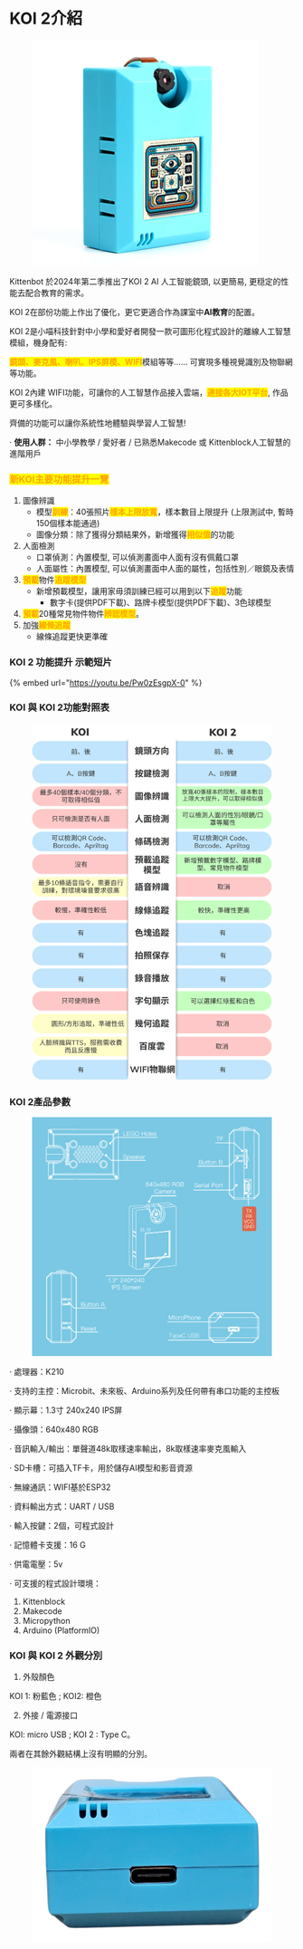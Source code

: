 # KOI 2介紹

<figure><img src="../../.gitbook/assets/bc3feb6b9975f486daa495d866a219fe.png" alt=""><figcaption></figcaption></figure>

Kittenbot 於2024年第二季推出了KOI 2 AI 人工智能鏡頭, 以更簡易, 更穏定的性能去配合教育的需求。

KOI 2在部份功能上作出了優化，更它更適合作為課室中**AI教育**的配置。



KOI 2是小喵科技針對中小學和愛好者開發一款可圖形化程式設計的離線人工智慧模組，機身配有:

<mark style="color:orange;">**鏡頭、麥克風、喇叭、IPS屏模、WIFI**</mark>模組等等…… 可實現多種視覺識別及物聯網等功能。



KOI 2內建 WIFI功能，可讓你的人工智慧作品接入雲端，<mark style="color:orange;">**連接各大IOT平台**</mark>, 作品更可多樣化。

齊備的功能可以讓你系統性地體驗與學習人工智慧!

· **使用人群：** 中小學教學 / 愛好者 / 已熟悉Makecode 或 Kittenblock人工智慧的進階用戶

### <mark style="color:orange;">新KOI主要功能提升一覽</mark>

1. 圖像辨識
   * 模型<mark style="color:orange;">**訓練**</mark>：40張照片<mark style="color:orange;">**樣本上限放寬**</mark>，樣本數目上限提升 (上限測試中, 暫時150個樣本能通過)
   * 圖像分類：除了獲得分類結果外，新增獲得<mark style="color:orange;">**相似值**</mark>的功能
2. 人面檢測
   * 口罩偵測：內置模型,  可以偵測畫面中人面有沒有佩戴口罩
   * 人面屬性：內置模型, 可以偵測畫面中人面的屬性，包括性別／眼鏡及表情
3. <mark style="color:orange;">**預載**</mark>物件<mark style="color:orange;">**追蹤模型**</mark>
   * 新增預載模型，讓用家毋須訓練已經可以用到以下<mark style="color:orange;">**追蹤**</mark>功能
     * 數字卡(提供PDF下載)、路牌卡模型(提供PDF下載)、3色球模型
4. <mark style="color:orange;">**預載**</mark>20種常見物件物件<mark style="color:orange;">**辨認模型**</mark>。
5. 加強<mark style="color:orange;">**線條追蹤**</mark>
   * 線條追蹤更快更準確

### KOI 2 功能提升 示範短片

{% embed url="https://youtu.be/Pw0zEsgpX-0" %}

### KOI 與 KOI 2功能對照表

<figure><img src="../../.gitbook/assets/koi新舊功能對照2.png" alt=""><figcaption></figcaption></figure>

### KOI 2產品參數

<figure><img src="../../.gitbook/assets/specs.png" alt=""><figcaption></figcaption></figure>

· 處理器：K210

· 支持的主控：Microbit、未來板、Arduino系列及任何帶有串口功能的主控板

· 顯示幕：1.3寸 240x240 IPS屏

· 攝像頭：640x480 RGB

· 音訊輸入/輸出：單聲道48k取樣速率輸出，8k取樣速率麥克風輸入

· SD卡槽：可插入TF卡，用於儲存AI模型和影音資源

· 無線通訊：WIFI基於ESP32

· 資料輸出方式：UART / USB

· 輸入按鍵：2個，可程式設計

· 記憶體卡支援：16 G

· 供電電壓：5v

· 可支援的程式設計環境：

1. Kittenblock
2. Makecode
3. Micropython
4. Arduino (PlatformIO)

### KOI 與 KOI 2 外觀分別

1. 外殼顏色&#x20;

&#x20;        KOI 1: 粉藍色 ; KOI2: 橙色

2. 外接 / 電源接口

&#x20;        KOI: micro USB  ; KOI 2 : Type C。

兩者在其餘外觀結構上沒有明顯的分別。

<figure><img src="../../.gitbook/assets/typec.png" alt=""><figcaption></figcaption></figure>

